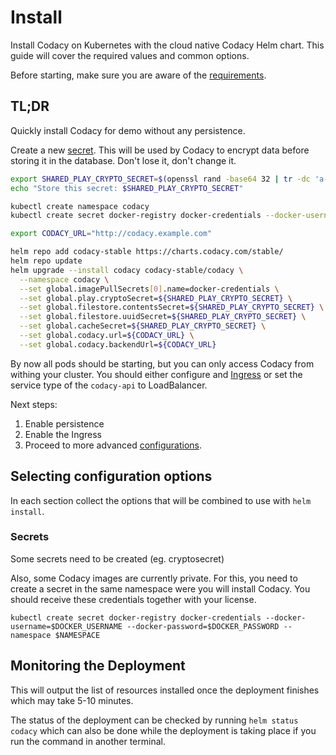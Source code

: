 # Install

Install Codacy on Kubernetes with the cloud native Codacy Helm chart.
This guide will cover the required values and common options.

Before starting, make sure you are aware of the [requirements](../requirements/index.md).

## TL;DR

Quickly install Codacy for demo without any persistence.

Create a new [secret](#secrets). This will be used by Codacy to
encrypt data before storing it in the database. Don't lose it, don't
change it.

```bash
export SHARED_PLAY_CRYPTO_SECRET=$(openssl rand -base64 32 | tr -dc 'a-zA-Z0-9')
echo "Store this secret: $SHARED_PLAY_CRYPTO_SECRET"
```

```bash
kubectl create namespace codacy
kubectl create secret docker-registry docker-credentials --docker-username=$DOCKER_USERNAME --docker-password=$DOCKER_PASSWORD --namespace codacy

export CODACY_URL="http://codacy.example.com"

helm repo add codacy-stable https://charts.codacy.com/stable/
helm repo update
helm upgrade --install codacy codacy-stable/codacy \
  --namespace codacy \
  --set global.imagePullSecrets[0].name=docker-credentials \
  --set global.play.cryptoSecret=${SHARED_PLAY_CRYPTO_SECRET} \
  --set global.filestore.contentsSecret=${SHARED_PLAY_CRYPTO_SECRET} \
  --set global.filestore.uuidSecret=${SHARED_PLAY_CRYPTO_SECRET} \
  --set global.cacheSecret=${SHARED_PLAY_CRYPTO_SECRET} \
  --set global.codacy.url=${CODACY_URL} \
  --set global.codacy.backendUrl=${CODACY_URL}
```

By now all pods should be starting, but you can only access Codacy from
withing your cluster. You should either configure and
[Ingress](https://kubernetes.io/docs/concepts/services-networking/ingress/)
or set the service type of the `codacy-api` to LoadBalancer.

Next steps:

1.  Enable persistence
2.  Enable the Ingress
3.  Proceed to more advanced [configurations](../configuration/index.md).

## Selecting configuration options

In each section collect the options that will be combined to use with `helm install`.

### Secrets

Some secrets need to be created (eg. cryptosecret)

Also, some Codacy images are currently private. For this, you need to
create a secret in the same namespace were you will install Codacy.
You should receive these credentials together with your license.

    kubectl create secret docker-registry docker-credentials --docker-username=$DOCKER_USERNAME --docker-password=$DOCKER_PASSWORD --namespace $NAMESPACE

## Monitoring the Deployment

This will output the list of resources installed once the deployment finishes which may take 5-10 minutes.

The status of the deployment can be checked by running `helm status codacy` which can also be done while
the deployment is taking place if you run the command in another terminal.
